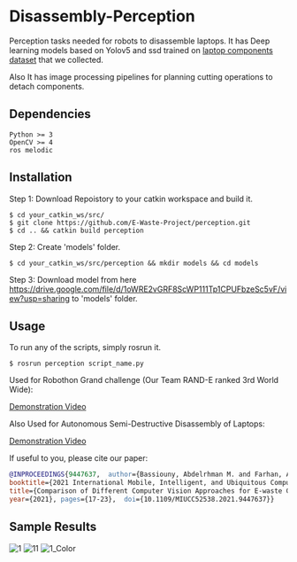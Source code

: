# Disassembly-Perception
Perception tasks needed for robots to disassemble laptops.
It has Deep learning models based on Yolov5 and ssd trained on [laptop components dataset](https://drive.google.com/drive/folders/1MSZEYLth2RzEBamaif_onqErxO3oXc81) that we collected.

Also It has image processing pipelines for planning cutting operations to detach components.


## Dependencies
```
Python >= 3
OpenCV >= 4
ros melodic
```

## Installation
Step 1: Download Repoistory to your catkin workspace and build it.
```shell
$ cd your_catkin_ws/src/
$ git clone https://github.com/E-Waste-Project/perception.git
$ cd .. && catkin build perception
```
Step 2: Create 'models' folder.
```shell
$ cd your_catkin_ws/src/perception && mkdir models && cd models
```
Step 3: Download model from here https://drive.google.com/file/d/1oWRE2vGRF8ScWP111Tp1CPUFbzeSc5vF/view?usp=sharing to 'models' folder.

## Usage
To run any of the scripts, simply rosrun it.
```
$ rosrun perception script_name.py
```
Used for Robothon Grand challenge (Our Team RAND-E ranked 3rd World Wide):

[Demonstration Video](https://www.youtube.com/watch?v=4QgSiGciNaM&t)

Also Used for Autonomous Semi-Destructive Disassembly of Laptops:

[Demonstration Video](https://youtu.be/DrsZcyIvMZc)

If useful to you, please cite our paper:

```bibtex
@INPROCEEDINGS{9447637,  author={Bassiouny, Abdelrhman M. and Farhan, Abdelrahman S. and Maged, Shady A. and Awaad, Mohammed I.},
booktitle={2021 International Mobile, Intelligent, and Ubiquitous Computing Conference (MIUCC)},
title={Comparison of Different Computer Vision Approaches for E-waste Components Detection to Automate E-waste Disassembly},
year={2021}, pages={17-23},  doi={10.1109/MIUCC52538.2021.9447637}}
```
## Sample Results
![1](https://user-images.githubusercontent.com/36744004/198827769-0698e458-4faf-4493-b31a-4863189c5e25.jpg)
![11](https://user-images.githubusercontent.com/36744004/198827778-a8c3e502-47d9-47aa-9c96-4cc758a7b204.jpg)
![1_Color](https://user-images.githubusercontent.com/36744004/198827816-20911b40-4cf2-4ef1-930f-ddec82abbaff.png)
